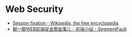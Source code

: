 # Web Security


- [Session fixation - Wikipedia, the free encyclopedia](https://en.wikipedia.org/wiki/Session_fixation)
- [聊一聊WEB前端安全那些事儿 - 前端小站 - SegmentFault](https://segmentfault.com/a/1190000006672214)

